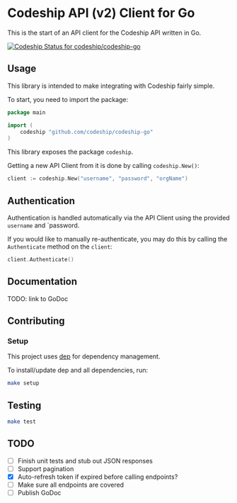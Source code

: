 # Codeship API (v2) Client for Go

This is the start of an API client for the Codeship API written in Go.

[![Codeship Status for codeship/codeship-go](https://app.codeship.com/projects/c38f3280-792b-0135-21bb-4e0cf8ff365b/status?branch=master)](https://app.codeship.com/projects/244943)

## Usage

This library is intended to make integrating with Codeship fairly simple.

To start, you need to import the package:

```go
package main

import (
    codeship "github.com/codeship/codeship-go"
)
```

This library exposes the package `codeship`.

Getting a new API Client from it is done by calling `codeship.New()`:

```go
client := codeship.New("username", "password", "orgName")
```

## Authentication

Authentication is handled automatically via the API Client using the provided `username` and `password.

If you would like to manually re-authenticate, you may do this by calling the `Authenticate` method on the `client`:

```go
client.Authenticate()
```

## Documentation

TODO: link to GoDoc

## Contributing

### Setup

This project uses [dep](https://github.com/golang/dep) for dependency management.

To install/update dep and all dependencies, run:

```bash
make setup
```

## Testing

```bash
make test
```

## TODO

- [ ] Finish unit tests and stub out JSON responses
- [ ] Support pagination
- [x] Auto-refresh token if expired before calling endpoints?
- [ ] Make sure all endpoints are covered
- [ ] Publish GoDoc
